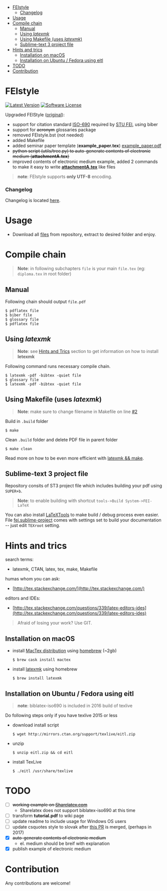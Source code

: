<!-- START doctoc generated TOC please keep comment here to allow auto update -->
<!-- DON'T EDIT THIS SECTION, INSTEAD RE-RUN doctoc TO UPDATE -->


- [FEIstyle](#feistyle)
    - [Changelog](#changelog)
- [Usage](#usage)
- [Compile chain](#compile-chain)
  - [Manual](#manual)
  - [Using *latexmk*](#using-latexmk)
  - [Using Makefile (uses *latexmk*)](#using-makefile-uses-latexmk)
  - [Sublime-text 3 project file](#sublime-text-3-project-file)
- [Hints and trics](#hints-and-trics)
  - [Installation on macOS](#installation-on-macos)
  - [Installation on Ubuntu / Fedora using eitl](#installation-on-ubuntu--fedora-using-eitl)
- [TODO](#todo)
- [Contribution](#contribution)

<!-- END doctoc generated TOC please keep comment here to allow auto update -->

# FEIstyle
[![Latest Version](https://img.shields.io/github/release/Kyslik/FEIStyle.svg?style=flat-square)](https://github.com/Kyslik/FEIStyle/releases)
[![Software License](https://img.shields.io/badge/license-MIT-brightgreen.svg?style=flat-square)](LICENSE.md)

Upgraded FEIStyle ([original](http://www.uim.elf.stuba.sk/kaivt/Predmety/Sablony)):

 - support for citation standard [ISO-690](https://github.com/michal-h21/biblatex-iso690) required by [STU FEI](http://www.fei.stuba.sk/sk/kniznica-fei/vzory-bibliografickych-odkazov-a-citovanie.html?page_id=1756), using biber
 - support for <strike>acronym</strike> glossaries package
 - removed FEIstyle.bst (not needed)
 - added Makefile
 - added seminar paper template (**example_paper.tex**) [example_paper.pdf](example_paper.pdf)
 - <strike>python script (utils/tree.py) to auto-generate contents of electronic medium (**attachmentA.tex**)</strike>
 - improved contents of electronic medium example, added 2 commands to make it easy to write [**attachmentA.tex**](https://github.com/Kyslik/FEIStyle/blob/master/includes/attachmentA.tex) like files
 
>**note**: FEIstyle supports **only UTF-8** encoding.

### Changelog

Changelog is located [here](CHANGELOG.md).

# Usage
 - Download all [files](https://github.com/Kyslik/FEIStyle/archive/master.zip) from repository, extract to desired folder and enjoy.

# Compile chain

>**Note**: in following subchapters `file` is your main `file.tex` (eg: `diploma.tex` in root folder)

## Manual

Following chain should output `file.pdf`

```
$ pdflatex file
$ biber file
$ glossary file
$ pdflatex file
```

## Using *latexmk*
>**Note**: see [Hints and Trics](https://github.com/Kyslik/FEIStyle#hints-and-trics) section to get information on how to install **letexmk**

Following command runs necessary compile chain.

```
$ latexmk -pdf -bibtex -quiet file
$ glossary file
$ latexmk -pdf -bibtex -quiet file
```

## Using Makefile (uses *latexmk*)

>**Note**: make sure to change filename in Makefile on line [#2](https://github.com/Kyslik/FEIStyle/blob/master/Makefile#L2)

Build in `.build` folder

```
$ make
```

Clean `.build` folder and delete PDF file in parent folder

```
$ make clean
```

Read more on how to be even more efficient with [latexmk && make](https://drewsilcock.co.uk/using-make-and-latexmk).

## Sublime-text 3 project file
Repository consits of ST3 project file which includes building your pdf using `SUPER+b`.

>**Note**: to enable building with shortcut `tools->Build System->FEI-LaTeX`

You can also install [LaTeXTools](https://github.com/SublimeText/LaTeXTools) to make build / debug process even easier. File [fei.sublime-project](https://github.com/Kyslik/FEIStyle/blob/master/fei.sublime-project) comes with settings set to build your documentation -- just edit `TEXroot` setting.
   
# Hints and trics
search terms:

 - latexmk, CTAN, latex, tex, make, Makefile
 
humas whom you can ask: 

 - [http://tex.stackexchange.com/](http://tex.stackexchange.com/)
 
editors and IDEs:

 - [http://tex.stackexchange.com/questions/339/latex-editors-ides](http://tex.stackexchange.com/questions/339/latex-editors-ides)
 
> Afraid of losing your work? Use GIT.
 
## Installation on macOS

 - install [MacTex distribution](https://tug.org/mactex/) using [homebrew](http://brew.sh/index.html) (~2gb)

    ```
    $ brew cask install mactex
    ```

 - install [latexmk](https://www.ctan.org/pkg/latexmk/?lang=en) using homebrew
 
   ```
   $ brew install latexmk
   ```

## Installation on Ubuntu / Fedora using eitl
>**note**: biblatex-iso690 is included in 2016 build of texlive

Do following steps only if you have texlive 2015 or less

 - download install script
  
   ```
   $ wget http://mirrors.ctan.org/support/texlive/eitl.zip
   ```
 
 - unzip
   
   ```
   $ unzip eitl.zip && cd eitl
   ```

 - install TexLive
 
   ```
   $ ./eitl /usr/share/texlive
   ```

# TODO

 - [ ] <strike>working example on [Sharelatex.com](https://www.sharelatex.com)</strike>
   - Sharelatex does not support biblatex-iso690 at this time 
 - [ ] transform **tutorial.pdf** to wiki page
 - [ ] update readme to include usage for Windows OS users
 - [ ] update csquotes style to slovak after [this PR](https://github.com/josephwright/csquotes/pull/9) is merged, (perhaps in 2017)
 - [x] <strike>auto-generate contents of electronic medium</strike>
   - el. medium should be breif with explanation
 - [x] publish example of electronic medium

# Contribution

Any contributions are welcome!

